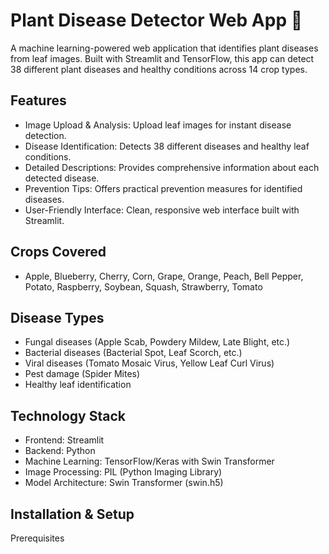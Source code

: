 # Plant Disease Detector Web App 🌱

A machine learning-powered web application that identifies plant diseases from leaf images. Built with Streamlit and TensorFlow, this app can detect 38 different plant diseases and healthy conditions across 14 crop types.

## Features

- Image Upload & Analysis: Upload leaf images for instant disease detection.
- Disease Identification: Detects 38 different diseases and healthy leaf conditions.
- Detailed Descriptions: Provides comprehensive information about each detected disease.
- Prevention Tips: Offers practical prevention measures for identified diseases.
- User-Friendly Interface: Clean, responsive web interface built with Streamlit.

## Crops Covered
- Apple, Blueberry, Cherry, Corn, Grape, Orange, Peach, Bell Pepper, Potato, Raspberry, Soybean, Squash, Strawberry, Tomato

## Disease Types
- Fungal diseases (Apple Scab, Powdery Mildew, Late Blight, etc.)
- Bacterial diseases (Bacterial Spot, Leaf Scorch, etc.)
- Viral diseases (Tomato Mosaic Virus, Yellow Leaf Curl Virus)
- Pest damage (Spider Mites)
- Healthy leaf identification

## Technology Stack
- Frontend: Streamlit
- Backend: Python
- Machine Learning: TensorFlow/Keras with Swin Transformer
- Image Processing: PIL (Python Imaging Library)
- Model Architecture: Swin Transformer (swin.h5)

## Installation & Setup
Prerequisites




